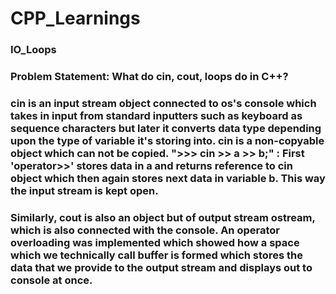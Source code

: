 # CPP_Learnings

### IO_Loops

### Problem Statement: What do cin, cout, loops do in C++?

### cin is an input stream object connected to os's console which takes in input from standard inputters such as keyboard as sequence characters but later it converts data type depending upon the type of variable it's storing into. cin is a non-copyable object which can not be copied. ">>> cin >> a >> b;" :  First 'operator>>' stores data in a and returns reference to cin object which then again stores next data in variable b. This way the input stream is kept open.

### Similarly, cout is also an object but of output stream ostream, which is also connected with the console. An operator overloading was implemented which showed how a space which we technically call buffer is formed which stores the data that we provide to the output stream and displays out to console at once.